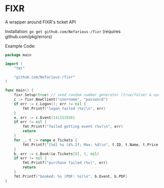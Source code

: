 ﻿# FIXR
A wrapper around FIXR's ticket API

Installation: ``` go get github.com/Nefarious-/fixr ``` (requires github.com/pkg/errors)

Example Code:

```go
package main

import (
	"fmt"

	"github.com/Nefarious-/fixr"
)

func main() {
	fixr.Setup(true) // seed random number generator (true/false) & update FIXR version header
	c := fixr.NewClient("username", "password")
	if err := c.Logon(); err != nil {
		fmt.Printf("logon failed (%v)\n", err)
	}
	e, err := c.Event(141151926)
	if err != nil {
		fmt.Printf("failed getting event (%v)\n", err)
		return
	}
	for _, t := range e.Tickets {
		fmt.Printf("[%d] %s (£%.2f; Max: %d)\n", t.ID, t.Name, t.Price + t.BookingFee, t.Max)
	}
	b, err := c.Book(&e.Tickets[0], 1, nil)
	if err != nil {
		fmt.Printf("purchase failed (%v)", err)
		return
	}
	fmt.Printf("booked: %s (PDF: %s)\n", b.Event, b.PDF)
}
```

